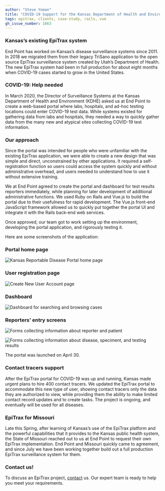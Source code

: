 ```yaml
---
author: "Steve Yoman"
title: "COVID-19 Support for the Kansas Department of Health and Environment"
tags: epitrax, clients, case-study, rails, vue
gh_issue_number: 1663
---
```


### Kansas’s existing EpiTrax system

End Point has worked on Kansas’s disease surveillance systems since 2011. In 2018 we migrated them from their legacy TriSano application to the open source EpiTrax surveillance system created by Utah’s Department of Health. The new EpiTrax system had been in full production for about eight months when COVID-19 cases started to grow in the United States.

### COVID-19: Help needed

In March 2020, the Director of Surveillance Systems at the Kansas Department of Health and Environment (KDHE) asked us at End Point to create a web-based portal where labs, hospitals, and ad-hoc testing locations could enter COVID-19 test data. While systems existed for gathering data from labs and hospitals, they needed a way to quickly gather data from the many new and atypical sites collecting COVID-19 test information.

### Our approach

Since the portal was intended for people who were unfamiliar with the existing EpiTrax application, we were able to create a new design that was simple and direct, unconstrained by other applications. It required a self-registration function so users could access the system quickly and without administrative overhead, and users needed to understand how to use it without extensive training.

We at End Point agreed to create the portal and dashboard for test results reporters immediately, while planning for later development of additional administrative functions. We used Ruby on Rails and Vue.js to build the portal due to their usefulness for rapid development. The Vue.js front-end JavaScript framework allowed us to quickly put together the portal UI and integrate it with the Rails back-end web services.

Once approved, our team got to work setting up the environment, developing the portal application, and rigorously testing it.

Here are some screenshots of the application:

### Portal home page

![Kansas Reportable Disease Portal home page](/blog/2020/09/14/covid-19-support-kansas-dept-health/Home-Screen.jpg)

### User registration page

![Create New User Account page](/blog/2020/09/14/covid-19-support-kansas-dept-health/newuser.png)

### Dashboard

![Dashboard for searching and browsing cases](/blog/2020/09/14/covid-19-support-kansas-dept-health/dashboard.jpg)

### Reporters’ entry screens

![Forms collecting information about reporter and patient](/blog/2020/09/14/covid-19-support-kansas-dept-health/Reporter-Data-Entry.jpg)

![Forms collecting information about disease, speciment, and testing results](/blog/2020/09/14/covid-19-support-kansas-dept-health/form-part-2.png)

The portal was launched on April 30.

### Contact tracers support

After the EpiTrax portal for COVID-19 was up and running, Kansas made urgent plans to hire 400 contact tracers. We updated the EpiTrax portal to accommodate this new type of user, showing contact tracers only the data they are authorized to view, while providing them the ability to make limited contact record updates and to create tasks. The project is ongoing, and eventually will be used for all diseases.

### EpiTrax for Missouri

Late this Spring, after learning of Kansas’s use of the EpiTrax platform and the powerful capabilities that it provides to the Kansas public health system, the State of Missouri reached out to us at End Point to request their own EpiTrax implementation. End Point and Missouri quickly came to agreement, and since July we have been working together build out a full production EpiTrax surveillance system for them.

### Contact us!

To discuss an EpiTrax project, [contact](/contact) us. Our expert team is ready to help you meet your requirements.
